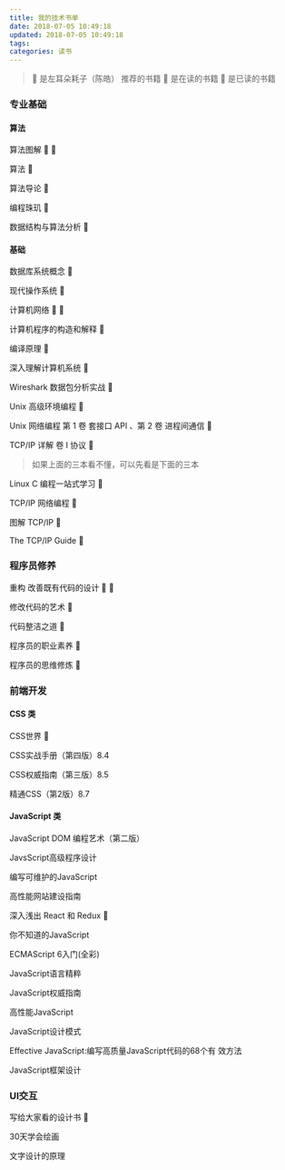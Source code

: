 ```yaml
---
title: 我的技术书单
date: 2018-07-05 10:49:18
updated: 2018-07-05 10:49:18
tags:
categories: 读书
---
```


> 🙉 是左耳朵耗子（陈皓） 推荐的书籍
> 📖 是在读的书籍
> 📕 是已读的书籍

### 专业基础
#### 算法

算法图解 🙉 📖

算法 🙉

算法导论 🙉

编程珠玑 🙉

数据结构与算法分析 🙉

#### 基础

数据库系统概念 🙉

现代操作系统 🙉

计算机网络 🙉 📖

计算机程序的构造和解释 🙉

编译原理 🙉

深入理解计算机系统 🙉

Wireshark 数据包分析实战 🙉

Unix 高级环境编程 🙉

Unix 网络编程 第 1 卷 套接口 API 、第 2 卷 进程间通信 🙉

TCP/IP 详解 卷 I 协议 🙉

> 如果上面的三本看不懂，可以先看是下面的三本

Linux C 编程一站式学习 🙉

TCP/IP 网络编程 🙉

图解 TCP/IP 🙉

The TCP/IP Guide 🙉

### 程序员修养

重构 改善既有代码的设计 🙉 📖

修改代码的艺术 🙉

代码整洁之道 🙉

程序员的职业素养 🙉

程序员的思维修炼 📕

### 前端开发
#### CSS 类

CSS世界 📖

CSS实战手册（第四版）8.4

CSS权威指南（第三版）8.5

精通CSS（第2版）8.7

#### JavaScript 类

JavaScript DOM 编程艺术（第二版）

JavsScript高级程序设计

编写可维护的JavaScript

高性能网站建设指南

深入浅出 React 和 Redux 📖

你不知道的JavaScript

ECMAScript 6入门(全彩)

JavaScript语言精粹

JavaScript权威指南

高性能JavaScript

JavaScript设计模式

Effective JavaScript:编写高质量JavaScript代码的68个有
效方法

JavaScript框架设计

### UI交互

写给大家看的设计书 📖

30天学会绘画

文字设计的原理


